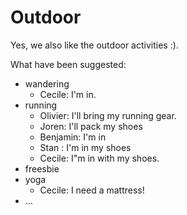# Outdoor

Yes, we also like the outdoor activities :).

What have been suggested:

* wandering
  * Cecile: I'm in.
* running
  * Olivier: I'll bring my running gear.
  * Joren: I'll pack my shoes
  * Benjamin: I'm in
  * Stan : I'm in my shoes
  * Cecile: I"m in with my shoes.
* freesbie
* yoga
  * Cecile: I need a mattress!
* ...

